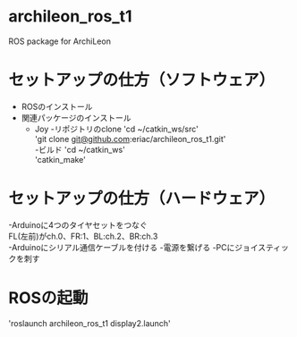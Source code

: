 # archileon_ros_t1
ROS package for ArchiLeon

# セットアップの仕方（ソフトウェア）
- ROSのインストール
- 関連パッケージのインストール
    - Joy
-リポジトリのclone
'cd ~/catkin_ws/src'  
'git clone git@github.com:eriac/archileon_ros_t1.git'  
-ビルド
'cd ~/catkin_ws'  
'catkin_make'

# セットアップの仕方（ハードウェア）
-Arduinoに4つのタイヤセットをつなぐ  
FL(左前)がch.0、FR:1、BL:ch.2、BR:ch.3  
-Arduinoにシリアル通信ケーブルを付ける
-電源を繋げる
-PCにジョイスティックを刺す

# ROSの起動
'roslaunch archileon_ros_t1 display2.launch'
